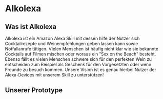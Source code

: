 # Alkolexa 

## Was ist Alkolexa

Alkolexa ist ein Amazon Alexa Skill mit dessen hilfe der Nutzer sich Cocktailrezepte und Weinempfehlungen geben lassen kann sowie Notfallanrufe tätigen. Vielen Menschen ist häufig nicht klar wie sie bekannte Cocktails auf Filmen mischen oder woraus ein "Sex on the Beach" besteht. Ebenso fällt es vielen Menschen schwere sich für den perfekten Wein zu entscheiden zum Beispiel als Geschenk für den Vorgesetzten oder wenn Freunde zu besuch kommen. Unsere Vision ist es genau hierbei Nutzer der Alexa-Devices mit unserem Skill zu unterstützen!

## Unserer Prototype 


